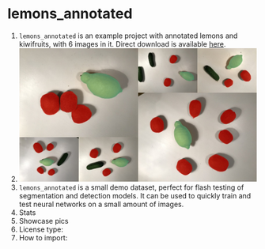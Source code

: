 # lemons_annotated
 1. `lemons_annotated` is an example project with annotated lemons and kiwifruits, with 6 images in it. Direct download is available 
[here](x).
2. ![](./lemons_annotated_preview.jpg)
3. `lemons_annotated` is a small demo dataset, perfect for flash testing of segmentation and detection models. It can be used to quickly train and test neural networks on a small amount of images.
4. Stats
5. Showcase pics
6. License type: 
7. How to import:

